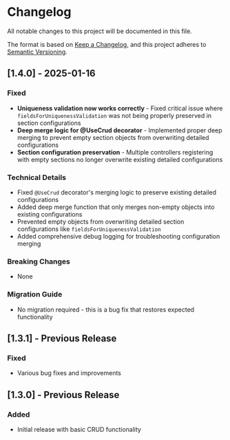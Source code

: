 # Changelog

All notable changes to this project will be documented in this file.

The format is based on [Keep a Changelog](https://keepachangelog.com/en/1.0.0/),
and this project adheres to [Semantic Versioning](https://semver.org/spec/v2.0.0.html).

## [1.4.0] - 2025-01-16

### Fixed
- **Uniqueness validation now works correctly** - Fixed critical issue where `fieldsForUniquenessValidation` was not being properly preserved in section configurations
- **Deep merge logic for @UseCrud decorator** - Implemented proper deep merging to prevent empty section objects from overwriting detailed configurations
- **Section configuration preservation** - Multiple controllers registering with empty sections no longer overwrite existing detailed configurations

### Technical Details
- Fixed `@UseCrud` decorator's merging logic to preserve existing detailed configurations
- Added deep merge function that only merges non-empty objects into existing configurations
- Prevented empty objects from overwriting detailed section configurations like `fieldsForUniquenessValidation`
- Added comprehensive debug logging for troubleshooting configuration merging

### Breaking Changes
- None

### Migration Guide
- No migration required - this is a bug fix that restores expected functionality

## [1.3.1] - Previous Release

### Fixed
- Various bug fixes and improvements

## [1.3.0] - Previous Release

### Added
- Initial release with basic CRUD functionality
